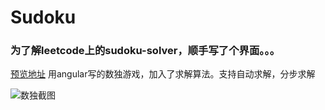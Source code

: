 # Sudoku

### 为了解leetcode上的sudoku-solver，顺手写了个界面。。。

[预览地址](https://leaon4.github.io/sudoku/)
用angular写的数独游戏，加入了求解算法。支持自动求解，分步求解

![数独截图][1]

[1]: https://github.com/leaon4/sudu/blob/master/screenshots/screenshot.png?raw=true
